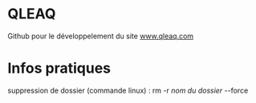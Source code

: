 # QLEAQ
Github pour le développelement du site www.qleaq.com

# Infos pratiques
suppression de dossier (commande linux) :
rm -r *nom du dossier* --force
